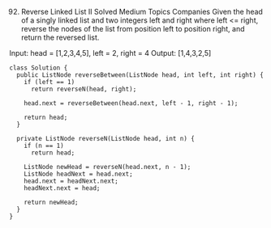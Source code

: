 92. Reverse Linked List II
Solved
Medium
Topics
Companies
Given the head of a singly linked list and two integers left and right where left <= right, reverse the nodes of the list from position left to position right, and return the reversed list.

Input: head = [1,2,3,4,5], left = 2, right = 4
Output: [1,4,3,2,5]

```
class Solution {
  public ListNode reverseBetween(ListNode head, int left, int right) {
    if (left == 1)
      return reverseN(head, right);

    head.next = reverseBetween(head.next, left - 1, right - 1);

    return head;
  }

  private ListNode reverseN(ListNode head, int n) {
    if (n == 1)
      return head;

    ListNode newHead = reverseN(head.next, n - 1);
    ListNode headNext = head.next;
    head.next = headNext.next;
    headNext.next = head;

    return newHead;
  }
}

```
